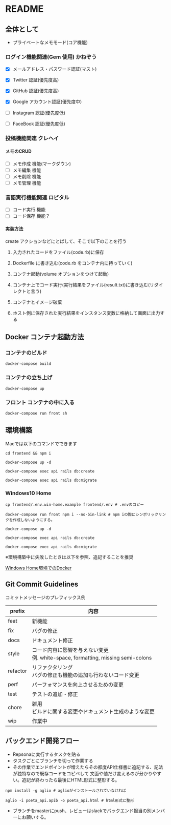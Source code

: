 # README

## 全体として

- プライベートなメモモード(コア機能)

<!-- ・パブリックな記事モード -->

### ログイン機能関連(Gem 使用) かねぞう

- [x] メールアドレス・パスワード認証(マスト)
- [x] Twitter 認証(優先度高)
- [x] GitHub 認証(優先度高)

- [x] Google アカウント認証(優先度中)

- [ ] Instagram 認証(優先度低)
- [ ] FaceBook 認証(優先度低)

### 投稿機能関連 クレヘイ

#### メモのCRUD

- [ ] メモ作成 機能(マークダウン)
- [ ] メモ編集 機能
- [ ] メモ削除 機能
- [ ] メモ管理 機能

### 言語実行機能関連 ロピタル

- [ ] コード実行 機能
- [ ] コード保存 機能？

#### 実装方法

create アクションなどにとばして、そこで以下のことを行う

1. 入力されたコードをファイル(code.rb)に保存

2. Dockerfile に書き込む(code.rb をコンテナ内に持っていく)

3. コンテナ起動(volume オプションをつけて起動)

4. コンテナ上でコード実行(実行結果をファイル(result.txt)に書き込む(リダイレクトと言う)

5. コンテナとイメージ破棄

6. ホスト側に保存された実行結果をインスタンス変数に格納して画面に出力する

## Docker コンテナ起動方法

### コンテナのビルド

`docker-compose build`

### コンテナの立ち上げ

`docker-compose up`

### フロント コンテナの中に入る

`docker-compose run front sh`

## 環境構築

Macでは以下のコマンドでできます

``` shell
cd frontend && npm i

docker-compose up -d

docker-compose exec api rails db:create

docker-compose exec api rails db:migrate
```

### Windows10 Home

``` shell
cp frontend/.env.win-home.example frontend/.env # .envのコピー

docker-compose run front npm i --no-bin-link # npm iの際にシンボリックリンクを作成しないようにする。

docker-compose up -d

docker-compose exec api rails db:create

docker-compose exec api rails db:migrate
```

※環境構築中に失敗したときは以下を参照、追記することを推奨  

[Windows Home環境でのDocker](https://github.com/aiirononeko/languageMemoApp/issues/80)

## Git Commit Guidelines

コミットメッセージのプレフィックス例

|  prefix  | 内容 |
|----------|------|
| feat     |  新機能 |
| fix      |  バグの修正 |
| docs     |  ドキュメント修正 |
| style    |  コード内容に影響を与えない変更 <br> 例. white-space, formatting, missing semi-colons |
| refactor |  リファクタリング<br> バグの修正も機能の追加も行わないコード変更 |
| perf     |  パーフォマンスを向上させるための変更 |
| test     |  テストの追加・修正 |
| chore    |  雑用<br>ビルドに関する変更やドキュメント生成のような変更 |
| wip      |  作業中 |

## バックエンド開発フロー

- Repsonaに実行するタスクを貼る
- タスクごとにブランチを切って作業する
- その作業でエンドポイントが増えたらその都度API仕様書に追記する、記法が独特なので既存コードをコピペして
文面や値だけ変えるのが分かりやすい。追記が終わったら最後にHTML形式に整形する。

``` shell
npm install -g aglio # aglioがインストールされていなければ

aglio -i poeta_api.apib -o poeta_api.html # html形式に整形
```

- ブランチをmasterにpush、レビューはslackでバックエンド担当の別メンバーにお願いする。
